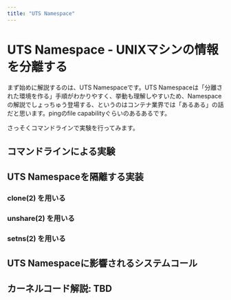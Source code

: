 ```yaml
---
title: "UTS Namespace"
---
```


# UTS Namespace - UNIXマシンの情報を分離する

まず始めに解説するのは、UTS Namespaceです。UTS Namespaceは「分離された環境を作る」手順がわかりやすく、挙動も理解しやすいため、Namespaceの解説でしょっちゅう登場する、というのはコンテナ業界では「あるある」の話だと思います。pingのfile capabilityぐらいのあるあるです。

さっそくコマンドラインで実験を行ってみます。

## コマンドラインによる実験


## UTS Namespaceを隔離する実装

### clone(2) を用いる

### unshare(2) を用いる

### setns(2) を用いる

## UTS Namespaceに影響されるシステムコール


## カーネルコード解説: TBD
